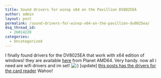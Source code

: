 ```yaml
---
title: Sound drivers for winxp x64 on the Pavillion DV8025EA
author: admin
layout: post
permalink: /sound-drivers-for-winxp-x64-on-the-pavillion-dv8025ea/
dsq_thread_id:
  - 26014228
categories:
  - Uncategorized
---
```

I finally found drivers for the DV8025EA that work with x64 edition of windows! they are available [here][1] from Planet AMD64. Very handy. now all i need are wifi drivers and im set! <img src="http://blog.lotas-smartman.net/wp-includes/images/smilies/icon_smile.gif" alt=":)" class="wp-smiley" /> [update] [this posts has the drivers for the card reader][2] Wahoo!

 [1]: http://www.planetamd64.com/index.php?showtopic=15145
 [2]: http://www.planetamd64.com/index.php?showtopic=11761&view=findpost&p=118041